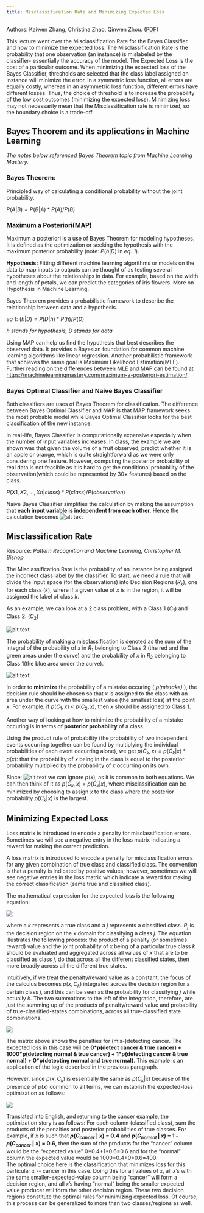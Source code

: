 ```yaml
---
title: Misclassification Rate and Minimizing Expected Loss
--- 
```


Authors: Kaiwen Zhang, Christina Zhao, Qinwen Zhou. ([PDF](../../static/b-16-loss.pdf))

This lecture went over the Misclassification Rate for the Bayes Classifier and how to minimize the expected loss. The Misclassification Rate is the probability that one observation (an instance) is mislabeled by the classifier- essentially the accuracy of the model. The Expected Loss is the cost of a particular outcome. When minimizing the expected loss of the Bayes Classifier, thresholds are selected that the class label assigned an instance will minimize the error. In a symmetric loss function, all errors are equally costly, whereas in an asymmetric loss function, different errors have different losses. Thus, the choice of threshold is to increase the probability of the low cost outcomes (minimizing the expected loss). Minimizing loss may not necessarily mean that the Misclassification rate is minimized, so the boundary choice is a trade-off.


## Bayes Theorem and its applications in Machine Learning  
<i>The notes below referenced Bayes Theorem topic from Machine Learning Mastery.</i>



### Bayes Theorem:
Principled way of calculating a conditional probability without the joint probability.   

$P(A|B) = P(B|A) * P(A) / P(B)$

### Maximum a Posteriori(MAP)

Maximum a posteriori is a use of Bayes Theorem for modeling hypotheses. It is defined as the optimization or seeking the hypothesis with the maximum posterior probability (note: $P(h|D)$ in <i>eq. 1</i>). 

<b> Hypothesis:</b>
Fitting different machine learning algorithms or models on the data to map inputs to outputs can be thought of as testing several hypotheses about the relationships in data. For example, based on the width and length of petals, we can predict the categories of iris flowers. More on Hypothesis in Machine Learning.  

Bayes Theorem provides a probabilistic framework to describe the relationship between data and a hypothesis.  

*eq 1*: 
$(h|D) = P(D|h) * P(h) / P(D)$   

*h stands for hypothesis, D stands for data*  

Using MAP can help us find the hypothesis that best describes the observed data. It provides a Bayesian foundation for common machine learning algorithms like linear regression. Another probabilistic framework that achieves the same goal is Maximum Likelihood Estimation(MLE). Further reading on the differences between MLE and MAP can be found at https://machinelearningmastery.com/maximum-a-posteriori-estimation/.  
### Bayes Optimal Classifier and Naive Bayes Classifier   
Both classifiers are uses of Bayes Theorem for classification. The difference between Bayes Optimal Classifier and MAP is that MAP framework seeks the most probable model while Bayes Optimal Classifier looks for the best classification of the new instance.   

In real-life, Bayes Classifier is computationally expensive especially when the number of input variables increases. In class, the example we are shown was that given the volume of a fruit observed, predict whether it is an apple or orange, which is quite straightforward as we were only considering one feature. However, computing the posterior probability of real data is not feasible as it is hard to get the conditional probability of the observation(which could be represented by 30+ features) based on the class.   

$P(X1,X2,...,Xn|class)* P(class)/P(observation)$  
                            
                            
Naive Bayes Classifier simplifies the calculation by making the assumption that <b>each input variable is independent from each other.</b> Hence the calculation becomes
![alt text][4]

[4]: https://i.imgur.com/XKjEi0p.jpg

## Misclassification Rate
Resource: <i>Pattern Recognition and Machine Learning, Christopher M. Bishop</i>

The Misclassification Rate is the probability of an instance being assigned the incorrect class label by the classifier. To start, we need a rule that will divide the input space (for the observations) into Decision Regions ($R_k$), one for each class ($k$), where if a given value of $x$ is in the region, it will be assigned the label of class $k$. 

As an example, we can look at a 2 class problem, with a Class 1 ($C_1$) and Class 2. ($C_2$)

![alt text][1]

[1]: https://i.imgur.com/BMrQpD9.jpg
    
The probability of making a misclassification is denoted as the sum of the integral of the probability of $x$ in $R_1$ belonging to Class 2 (the red and the green areas under the curve) and the probability of $x$ in $R_2$ belonging to Class 1(the blue area under the curve).

![alt text][2]

[2]: https://i.imgur.com/RDgMgnN.jpg

In order to <b>minimize</b> the probability of a mistake occuring ( <i>p(mistake)</i> ), the decision rule should be chosen so that $x$ is assigned to the class with an area under the curve with the smallest value (the smallest loss) at the point $x$.
 For example, if  $p(C_1, x)$ < $p(C_2, x)$, then $x$ should be assigned to Class 1.

Another way of looking at how to minimize the probability of a mistake occuring is in terms of <b>posterior probability</b> of a class. 

Using the product rule of probability (the probability of two independent events occurring together can be found by multiplying the individual probabilities of each event occurring alone), we get $p(C_k, x) =  p(C_k|x) * p(x)$: that the probability of $x$ being in the class is equal to the posterior probability multiplied by the probability of $x$ occurring on its own. 

Since:
![alt text][3]
we can ignore $p(x)$, as it is common to both equations. We can then think of it as $p(C_k, x)$ =  $p(C_k|x)$, where misclassification can be minimized by choosing to assign $x$ to the class where the posterior probability $p(C_k|x)$ is the largest.

[3]: https://i.imgur.com/0a4XvJ1.jpg


## Minimizing Expected Loss

Loss matrix is introduced to encode a penalty for misclassification errors. Sometimes we will see a negative entry in the loss matrix indicating a reward for making the correct prediction.


A loss matrix is introduced to encode a penalty for misclassification errors for any given combination of true class and classified class. The convention is that a penalty is indicated by positive values; however, sometimes we will see negative entries in the loss matrix which indicate a reward for making the correct classification (same true and classified class).

The mathematical expression for the expected loss is the following equation:

![](https://i.imgur.com/TQSWe5g.jpg)

where a $k$ represents a true class and a $j$ represents a classified class. $R_j$ is the decision region on the $x$ domain for classifying a class $j$. The equation illustrates the following process: the product of a penalty (or sometimes reward) value and the joint probability of $x$ being of a particular true class $k$ should be evaluated and aggregated across all values of $x$ that are to be classified as class $j$, do that across all the different classified states, then more broadly across all the different true states.

Intuitively, if we treat the penalty/reward value as a constant, the focus of the calculus becomes $p(x, C_k)$ integrated across the decision region for a certain class $j$, and this can be seen as the probability for classifying $j$ while actually $k$. The two summations to the left of the integration, therefore, are just the summing up of the products of penalty/reward value and probability of true-classified-states combinations, across all true-classified state combinations.

![](https://i.imgur.com/zaEgJ2A.jpg)

The matrix above shows the penalties for (mis-)detecting cancer. The expected loss in this case will be <b>0\*p(detect cancer & true cancer) + 1000\*p(detecting normal & true cancer) + 1\*p(detecting cancer & true normal) + 0\*p(detecting normal and true normal)</b>. This example is an application of the logic described in the previous paragraph.

However, since $p(x, C_k)$ is essentially the same as $p(C_k | x)$ because of the presence of $p(x)$ common to all terms, we can establish the expected-loss optimization as follows:

![](https://i.imgur.com/OGTutoD.jpg)  


Translated into English, and returning to the cancer example, the optimization story is as follows: For each column (classified class), sum the products of the penalties and posterior probabilities of true classes. For example, if $x$ is such that <b>$p$($C_{cancer}$ | $x$) = 0.4</b> and <b>$p$($C_{normal}$ | $x$) = 1 - $p$($C_{cancer}$ | $x$) = 0.6</b>, then the sum of the products for the “cancer” column would be the “expected value” 0\*0.4+1\*0.6=0.6 and for the “normal” column the expected value would be 1000\*0.4+0\*0.6=400.  
The optimal choice here is the classification that minimizes loss for this particular $x$ -- cancer in this case. Doing this for all values of $x$, all $x$’s with the same smaller-expected-value column being “cancer” will form a decision region, and all $x$’s having “normal” being the smaller expected-value producer will form the other decision region. These two decision regions constitute the optimal rules for minimizing expected loss. Of course, this process can be generalized to more than two classes/regions as well.

